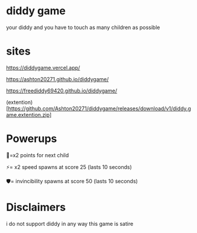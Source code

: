 # diddy game
your diddy and you have to touch as many children as possible

# sites
https://diddygame.vercel.app/

https://ashton20271.github.io/diddygame/

https://freediddy69420.github.io/diddygame/

(extention)[https://github.com/Ashton20271/diddygame/releases/download/v1/diddy.game.extention.zip]
# Powerups
🍼=x2 points for next child

⚡= x2 speed spawns at score 25 (lasts 10 seconds)

🛡️= invincibility spawns at score 50 (lasts 10 seconds)

# Disclaimers 
i do not support diddy in any way this game is satire

